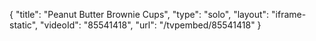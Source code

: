 {
    "title": "Peanut Butter Brownie Cups",
    "type": "solo",
    "layout": "iframe-static",
    "videoId": "85541418",
    "url": "\/tvpembed\/85541418"
}